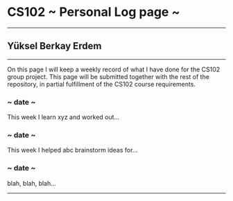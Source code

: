 # CS102 ~ Personal Log page ~
****
## Yüksel Berkay Erdem 
****

On this page I will keep a weekly record of what I have done for the CS102 group project. This page will be submitted together with the rest of the repository, in partial fulfillment of the CS102 course requirements.

### ~ date ~
This week I learn xyz and worked out...

### ~ date ~
This week I helped abc brainstorm ideas for...

### ~ date ~
blah, blah, blah...

****
